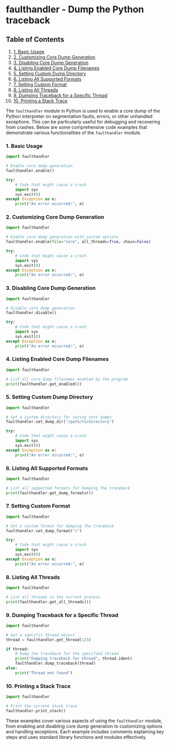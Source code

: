 # faulthandler - Dump the Python traceback
## Table of Contents

1. [1. Basic Usage](#1-basic-usage)
2. [2. Customizing Core Dump Generation](#2-customizing-core-dump-generation)
3. [3. Disabling Core Dump Generation](#3-disabling-core-dump-generation)
4. [4. Listing Enabled Core Dump Filenames](#4-listing-enabled-core-dump-filenames)
5. [5. Setting Custom Dump Directory](#5-setting-custom-dump-directory)
6. [6. Listing All Supported Formats](#6-listing-all-supported-formats)
7. [7. Setting Custom Format](#7-setting-custom-format)
8. [8. Listing All Threads](#8-listing-all-threads)
9. [9. Dumping Traceback for a Specific Thread](#9-dumping-traceback-for-a-specific-thread)
10. [10. Printing a Stack Trace](#10-printing-a-stack-trace)



The `faulthandler` module in Python is used to enable a core dump of the Python interpreter on segmentation faults, errors, or other unhandled exceptions. This can be particularly useful for debugging and recovering from crashes. Below are some comprehensive code examples that demonstrate various functionalities of the `faulthandler` module.

### 1. Basic Usage

```python
import faulthandler

# Enable core dump generation
faulthandler.enable()

try:
    # Code that might cause a crash
    import sys
    sys.exit(0)
except Exception as e:
    print("An error occurred:", e)
```

### 2. Customizing Core Dump Generation

```python
import faulthandler

# Enable core dump generation with custom options
faulthandler.enable(file="core", all_threads=True, chain=False)

try:
    # Code that might cause a crash
    import sys
    sys.exit(0)
except Exception as e:
    print("An error occurred:", e)
```

### 3. Disabling Core Dump Generation

```python
import faulthandler

# Disable core dump generation
faulthandler.disable()

try:
    # Code that might cause a crash
    import sys
    sys.exit(0)
except Exception as e:
    print("An error occurred:", e)
```

### 4. Listing Enabled Core Dump Filenames

```python
import faulthandler

# List all core dump filenames enabled by the program
print(faulthandler.get_enabled())
```

### 5. Setting Custom Dump Directory

```python
import faulthandler

# Set a custom directory for saving core dumps
faulthandler.set_dump_dir("/path/to/directory")

try:
    # Code that might cause a crash
    import sys
    sys.exit(0)
except Exception as e:
    print("An error occurred:", e)
```

### 6. Listing All Supported Formats

```python
import faulthandler

# List all supported formats for dumping the traceback
print(faulthandler.get_dump_formats())
```

### 7. Setting Custom Format

```python
import faulthandler

# Set a custom format for dumping the traceback
faulthandler.set_dump_format("c")

try:
    # Code that might cause a crash
    import sys
    sys.exit(0)
except Exception as e:
    print("An error occurred:", e)
```

### 8. Listing All Threads

```python
import faulthandler

# List all threads in the current process
print(faulthandler.get_all_threads())
```

### 9. Dumping Traceback for a Specific Thread

```python
import faulthandler

# Get a specific thread object
thread = faulthandler.get_thread(123)

if thread:
    # Dump the traceback for the specified thread
    print("Dumping traceback for thread", thread.ident)
    faulthandler.dump_traceback(thread)
else:
    print("Thread not found")
```

### 10. Printing a Stack Trace

```python
import faulthandler

# Print the current stack trace
faulthandler.print_stack()
```

These examples cover various aspects of using the `faulthandler` module, from enabling and disabling core dump generation to customizing options and handling exceptions. Each example includes comments explaining key steps and uses standard library functions and modules effectively.
